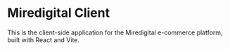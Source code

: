 # Miredigital Client

This is the client-side application for the Miredigital e-commerce platform, built with React and Vite.

